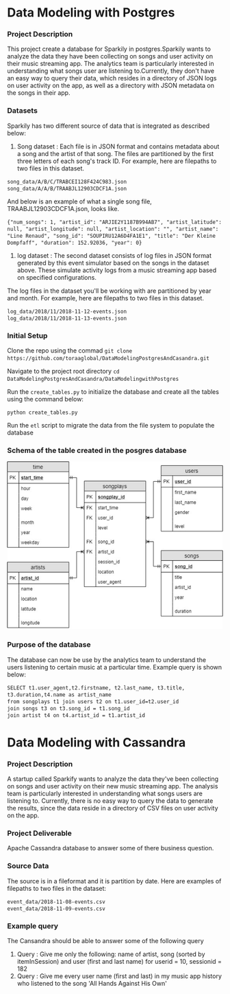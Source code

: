 # Data Modeling with Postgres
### Project Description
This project create a database for Sparkily in postgres.Sparkily wants to analyze the data they have been collecting on songs and user activity on their music streaming app.
The analytics team is particularly interested in understanding what songs user are listening to.Currently, they don't have an easy way to query their data, which resides in a directory of JSON logs on user activity on the app, as well as a directory with JSON metadata on the songs in their app.

### Datasets
Sparkily has two different source of data that is integrated as described below:
1. Song dataset :  Each file is in JSON format and contains metadata about a song and the artist of that song. The files are partitioned by the first three letters of each song's track ID. For example, here are filepaths to two files in this dataset.
```
song_data/A/B/C/TRABCEI128F424C983.json
song_data/A/A/B/TRAABJL12903CDCF1A.json
```

And below is an example of what a single song file, TRAABJL12903CDCF1A.json, looks like.

```
{"num_songs": 1, "artist_id": "ARJIE2Y1187B994AB7", "artist_latitude": null, "artist_longitude": null, "artist_location": "", "artist_name": "Line Renaud", "song_id": "SOUPIRU12A6D4FA1E1", "title": "Der Kleine Dompfaff", "duration": 152.92036, "year": 0}
```


1. log dataset : The second dataset consists of log files in JSON format generated by this event simulator based on the songs in the dataset above. These simulate activity logs from a music streaming app based on specified configurations.

The log files in the dataset you'll be working with are partitioned by year and month. For example, here are filepaths to two files in this dataset.

```
log_data/2018/11/2018-11-12-events.json
log_data/2018/11/2018-11-13-events.json
```

### Initial Setup
Clone the repo using the commad `git clone https://github.com/toraaglobal/DataModelingPostgresAndCasandra.git` 

Navigate to the project root directory `cd DataModelingPostgresAndCasandra/DataModelingwithPostgres`

Run the `create_tables.py` to initialize the database and create all the tables using the command below:
```
python create_tables.py
```

Run the `etl` script to migrate the data from the file system to populate the database

### Schema of the table created in the posgres database
![Schema](https://github.com/toraaglobal/DataModelingPostgresAndCasandra/blob/master/songplayschema.jpg)

### Purpose of the database
The database can now be use by the analytics team to understand the users listening to certain music at a particular time.
Example query is shown below:
```
SELECT t1.user_agent,t2.firstname, t2.last_name, t3.title, t3.duration,t4.name as artist_name
from songplays t1 join users t2 on t1.user_id=t2.user_id
join songs t3 on t3.song_id = t1.song_id
join artist t4 on t4.artist_id = t1.artist_id
```


# Data Modeling with Cassandra
### Project Description
A startup called Sparkify wants to analyze the data they've been collecting on songs and user activity on their new music streaming app. The analysis team is particularly interested in understanding what songs users are listening to. Currently, there is no easy way to query the data to generate the results, since the data reside in a directory of CSV files on user activity on the app.

### Project Deliverable
Apache Cassandra database to answer some of there business question.

### Source Data
The source is in a fileformat and it is partition by date.
Here are examples of filepaths to two files in the dataset:

```
event_data/2018-11-08-events.csv
event_data/2018-11-09-events.csv

```

### Example query
The Cansandra should be able to answer some of the following query

1. Query : Give me only the following: name of artist, song (sorted by itemInSession) and user (first and last name)  for userid = 10, sessionid = 182
1.  Query : Give me every user name (first and last) in my music app history who listened to the song 'All Hands Against His Own'

